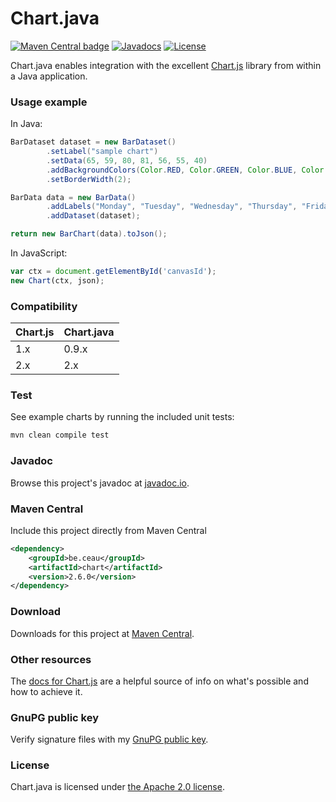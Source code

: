 # Chart.java

[![Maven Central badge](https://maven-badges.herokuapp.com/maven-central/be.ceau/chart/badge.svg)](https://search.maven.org/artifact/be.ceau/chart)  [![Javadocs](https://javadoc.io/badge/be.ceau/chart.svg)](https://javadoc.io/doc/be.ceau/chart)  [![License](https://img.shields.io/badge/License-Apache%202.0-blue.svg)](https://www.apache.org/licenses/LICENSE-2.0.txt)

Chart.java enables integration with the excellent [Chart.js](http://www.chartjs.org/) library from within a Java application.

### Usage example

In Java:

```Java
BarDataset dataset = new BarDataset()
		.setLabel("sample chart")
		.setData(65, 59, 80, 81, 56, 55, 40)
		.addBackgroundColors(Color.RED, Color.GREEN, Color.BLUE, Color.YELLOW, Color.ORANGE, Color.GRAY, Color.BLACK)
		.setBorderWidth(2);

BarData data = new BarData()
		.addLabels("Monday", "Tuesday", "Wednesday", "Thursday", "Friday", "Saturday", "Sunday")
		.addDataset(dataset);

return new BarChart(data).toJson();
```

In JavaScript:

```JavaScript
var ctx = document.getElementById('canvasId');
new Chart(ctx, json);
```

### Compatibility

Chart.js | Chart.java
------------ | -------------
1.x | 0.9.x
2.x | 2.x

### Test
See example charts by running the included unit tests:
```XML
mvn clean compile test
```

### Javadoc
Browse this project's javadoc at [javadoc.io](https://javadoc.io/doc/be.ceau/chart).

### Maven Central
Include this project directly from Maven Central
```XML
<dependency>
	<groupId>be.ceau</groupId>
	<artifactId>chart</artifactId>
	<version>2.6.0</version>
</dependency>
```

### Download
Downloads for this project at [Maven Central](https://repo1.maven.org/maven2/be/ceau/chart/).

### Other resources
The [docs for Chart.js](http://www.chartjs.org/docs/) are a helpful source of info on what's possible and how to achieve it. 

### GnuPG public key
Verify signature files with my [GnuPG public key](https://www.ceau.be/pubkey.gpg).

### License
Chart.java is licensed under [the Apache 2.0 license](https://www.apache.org/licenses/LICENSE-2.0.txt).
